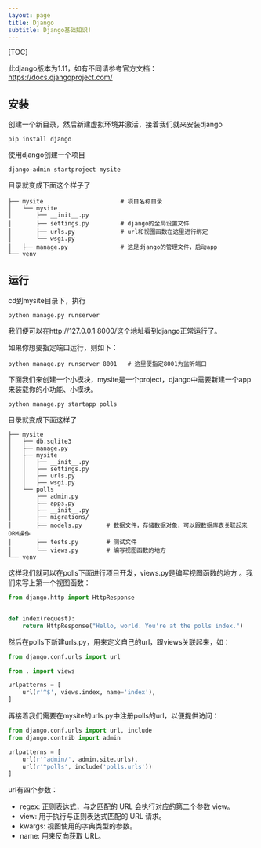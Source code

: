 ```yaml
---
layout: page
title: Django
subtitle: Django基础知识!
---
```


[TOC]

此django版本为1.11，如有不同请参考官方文档：https://docs.djangoproject.com/

## 安装

创建一个新目录，然后新建虚拟环境并激活，接着我们就来安装django

```
pip install django
```

使用django创建一个项目

```
django-admin startproject mysite
```

目录就变成下面这个样子了

```
├── mysite                      # 项目名称目录
│   └── mysite
│       ├── __init__.py
│       ├── settings.py         # django的全局设置文件
│       ├── urls.py             # url和视图函数在这里进行绑定
│       └── wsgi.py
│   ├── manage.py               # 这是django的管理文件，启动app
└── venv

```



## 运行



cd到mysite目录下，执行

```
python manage.py runserver
```

我们便可以在http://127.0.0.1:8000/这个地址看到django正常运行了。

如果你想要指定端口运行，则如下：

```
python manage.py runserver 8001   # 这里便指定8001为监听端口
```



下面我们来创建一个小模块，mysite是一个project，django中需要新建一个app来装载你的小功能、小模块。

```
python manage.py startapp polls
```

目录就变成下面这样了

```
├── mysite
│   ├── db.sqlite3
│   ├── manage.py
│   ├── mysite
│   │   ├── __init__.py
│   │   ├── settings.py
│   │   ├── urls.py
│   │   ├── wsgi.py
│   └── polls
│       ├── admin.py
│       ├── apps.py
│       ├── __init__.py
│       ├── migrations/
│       ├── models.py       # 数据文件，存储数据对象，可以跟数据库表关联起来ORM操作
│       ├── tests.py        # 测试文件
│       └── views.py        # 编写视图函数的地方
└── venv
```

这样我们就可以在polls下面进行项目开发，views.py是编写视图函数的地方 。我们来写上第一个视图函数：

```python
from django.http import HttpResponse


def index(request):
    return HttpResponse("Hello, world. You're at the polls index.")
```

然后在polls下新建urls.py，用来定义自己的url，跟views关联起来，如：

```python
from django.conf.urls import url

from . import views

urlpatterns = [
    url(r'^$', views.index, name='index'),
]
```

再接着我们需要在mysite的urls.py中注册polls的url，以便提供访问：

```python
from django.conf.urls import url, include
from django.contrib import admin

urlpatterns = [
    url(r'^admin/', admin.site.urls),
    url(r'^polls', include('polls.urls'))
]
```



url有四个参数：

- regex: 正则表达式，与之匹配的 URL 会执行对应的第二个参数 view。
- view: 用于执行与正则表达式匹配的 URL 请求。
- kwargs: 视图使用的字典类型的参数。
- name: 用来反向获取 URL。

